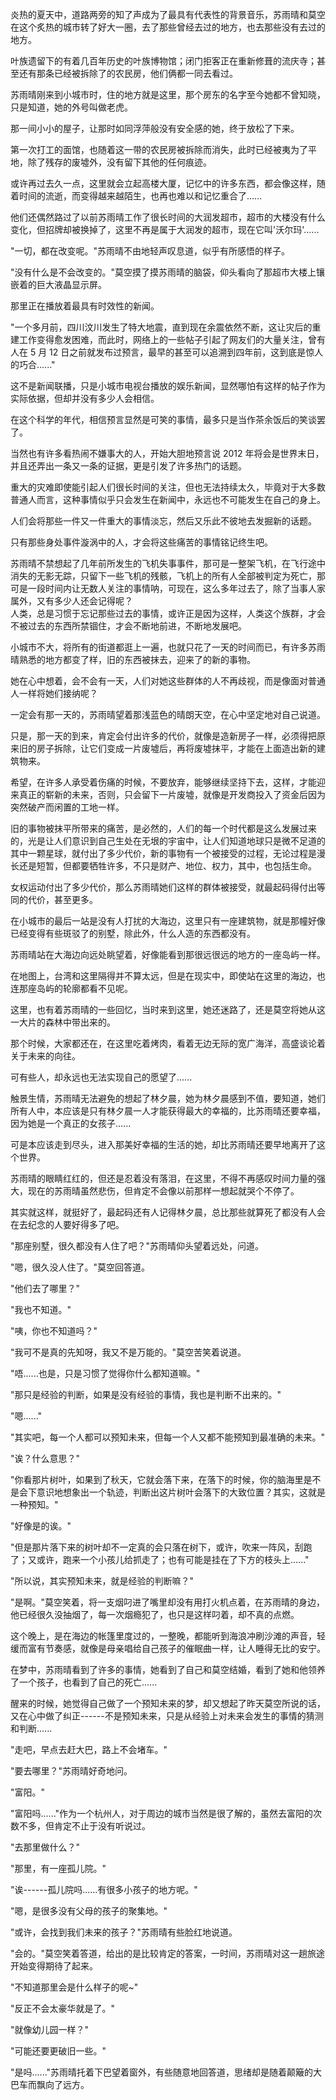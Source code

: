 <link rel="stylesheet" href="../../styles/text.css" />

炎热的夏天中，道路两旁的知了声成为了最具有代表性的背景音乐，苏雨晴和莫空在这个炙热的城市转了好大一圈，去了那些曾经去过的地方，也去那些没有去过的地方。

叶族遗留下的有着几百年历史的叶族博物馆；闭门拒客正在重新修葺的流庆寺；甚至还有那条已经被拆除了的农民房，他们俩都一同去看过。

苏雨晴刚来到小城市时，住的地方就是这里，那个房东的名字至今她都不曾知晓，只是知道，她的外号叫做老虎。

那一间小小的屋子，让那时如同浮萍般没有安全感的她，终于放松了下来。

第一次打工的面馆，也随着这一带的农民房被拆除而消失，此时已经被夷为了平地，除了残存的废墟外，没有留下其他的任何痕迹。

或许再过去久一点，这里就会立起高楼大厦，记忆中的许多东西，都会像这样，随着时间的流逝，而变得越来越陌生，也再也难以和记忆重合了......

他们还偶然路过了以前苏雨晴工作了很长时间的大润发超市，超市的大楼没有什么变化，但招牌却被换掉了，这里不再是属于大润发的超市，现在它叫'沃尔玛'......

"一切，都在改变呢。"苏雨晴不由地轻声叹息道，似乎有所感悟的样子。

"没有什么是不会改变的。"莫空摸了摸苏雨晴的脑袋，仰头看向了那超市大楼上镶嵌着的巨大液晶显示屏。

那里正在播放着最具有时效性的新闻。

"一个多月前，四川汶川发生了特大地震，直到现在余震依然不断，这让灾后的重建工作变得愈发困难，而此时，网络上的一些帖子引起了网友们的大量关注，曾有人在 5 月 12 日之前就发布过预言，最早的甚至可以追溯到四年前，这到底是惊人的巧合......"

这不是新闻联播，只是小城市电视台播放的娱乐新闻，显然哪怕有这样的帖子作为实际依据，但却并没有多少人会相信。

在这个科学的年代，相信预言显然是可笑的事情，最多只是当作茶余饭后的笑谈罢了。

当然也有许多看热闹不嫌事大的人，开始大胆地预言说 2012 年将会是世界末日，并且还弄出一条又一条的证据，更是引发了许多热门的话题。

重大的灾难即使能引起人们很长时间的关注，但也无法持续太久，毕竟对于大多数普通人而言，这种事情似乎只会发生在新闻中，永远也不可能发生在自己的身上。

人们会将那些一件又一件重大的事情淡忘，然后又乐此不彼地去发掘新的话题。

只有那些身处事件漩涡中的人，才会将这些痛苦的事情铭记终生吧。

苏雨晴不禁想起了几年前所发生的飞机失事事件，那可是一整架飞机，在飞行途中消失的无影无踪，只留下一些飞机的残骸，飞机上的所有人全部被判定为死亡，那可是一段时间内让无数人关注的事情呐，可现在，这么多年过去了，除了当事人家属外，又有多少人还会记得呢？\
人类，总是习惯于忘记那些过去的事情，或许正是因为这样，人类这个族群，才会不被过去的东西所禁锢住，才会不断地前进，不断地发展吧。

小城市不大，将所有的街道都逛上一遍，也就只花了一天的时间而已，有许多苏雨晴熟悉的地方都变了样，旧的东西被抹去，迎来了的新的事物。

她在心中想着，会不会有一天，人们对她这些群体的人不再歧视，而是像面对普通人一样将她们接纳呢？

一定会有那一天的，苏雨晴望着那浅蓝色的晴朗天空，在心中坚定地对自己说道。

只是，那一天的到来，肯定会付出许多的代价，就像是造新房子一样，必须得把原来旧的房子拆除，让它们变成一片废墟后，再将废墟抹平，才能在上面造出新的建筑物来。

希望，在许多人承受着伤痛的时候，不要放弃，能够继续坚持下去，这样，才能迎来真正的崭新的未来，否则，只会留下一片废墟，就像是开发商投入了资金后因为突然破产而闲置的工地一样。

旧的事物被抹平所带来的痛苦，是必然的，人们的每一个时代都是这么发展过来的，光是让人们意识到自己生处在无垠的宇宙中，让人们知道地球只是微不足道的其中一颗星球，就付出了多少代价，新的事物有一个被接受的过程，无论过程是漫长还是短暂，但都要牺牲许多，不只是财产、地位、权力，其中，也包括生命。

女权运动付出了多少代价，那么苏雨晴她们这样的群体被接受，就最起码得付出等同的代价，甚至更多。

在小城市的最后一站是没有人打扰的大海边，这里只有一座建筑物，就是那幢好像已经变得有些斑驳了的别墅，除此外，什么人造的东西都没有。

苏雨晴站在大海边向远处眺望着，好像能看到那很远很远的地方的一座岛屿一样。

在地图上，台湾和这里隔得并不算太远，但是在现实中，即使站在这里的海边，也连那座岛屿的轮廓都看不见呢。

这里，也有着苏雨晴的一些回忆，当时来到这里，她还迷路了，还是莫空将她从这一大片的森林中带出来的。

那个时候，大家都还在，在这里吃着烤肉，看着无边无际的宽广海洋，高盛谈论着关于未来的向往。

可有些人，却永远也无法实现自己的愿望了......

触景生情，苏雨晴无法避免的想起了林夕晨，她为林夕晨感到不值，要知道，她们所有人中，本应该是只有林夕晨一人才能获得最大的幸福的，比苏雨晴还要幸福，因为她是一个真正的女孩子......

可是本应该走到尽头，进入那美好幸福的生活的她，却比苏雨晴还要早地离开了这个世界。

苏雨晴的眼睛红红的，但还是忍着没有落泪，在这里，不得不再感叹时间力量的强大，现在的苏雨晴虽然悲伤，但肯定不会像以前那样一想起就哭个不停了。

其实就这样，就挺好了，最起码还有人记得林夕晨，总比那些就算死了都没有人会在去纪念的人要好得多了吧。

"那座别墅，很久都没有人住了吧？"苏雨晴仰头望着远处，问道。

"嗯，很久没人住了。"莫空回答道。

"他们去了哪里？"

"我也不知道。"

"咦，你也不知道吗？"

"我可不是真的先知呀，我又不是万能的。"莫空苦笑着说道。

"唔......也是，只是习惯了觉得你什么都知道嘛。"

"那只是经验的判断，如果是没有经验的事情，我也是判断不出来的。"

"嗯......"

"其实吧，每一个人都可以预知未来，但每一个人又都不能预知到最准确的未来。"

"诶？什么意思？"

"你看那片树叶，如果到了秋天，它就会落下来，在落下的时候，你的脑海里是不是会下意识地想象出一个轨迹，判断出这片树叶会落下的大致位置？其实，这就是一种预知。"

"好像是的诶。"

"但是那片落下来的树叶却不一定真的会只落在树下，或许，吹来一阵风，刮跑了；又或许，跑来一个小孩儿给抓走了；也有可能是挂在了下方的枝头上......"

"所以说，其实预知未来，就是经验的判断嘛？"

"是啊。"莫空笑着，将一支烟叼进了嘴里却没有用打火机点着，在苏雨晴的身边，他已经很久没抽烟了，每一次烟瘾犯了，也只是这样叼着，却不真的点燃。

这个晚上，是在海边的帐篷里度过的，一整晚，都能听到海浪冲刷沙滩的声音，轻缓而富有节奏感，就像是母亲唱给自己孩子的催眠曲一样，让人睡得无比的安宁。

在梦中，苏雨晴看到了许多的事情，她看到了自己和莫空结婚，看到了她和他领养了一个孩子，也看到了自己的死亡......

醒来的时候，她觉得自己做了一个预知未来的梦，却又想起了昨天莫空所说的话，又在心中做了纠正------不是预知未来，只是从经验上对未来会发生的事情的猜测和判断......

"走吧，早点去赶大巴，路上不会堵车。"

"要去哪里？"苏雨晴好奇地问。

"富阳。"

"富阳吗......"作为一个杭州人，对于周边的城市当然是很了解的，虽然去富阳的次数不多，但肯定不止于没有听说过。

"去那里做什么？"

"那里，有一座孤儿院。"

"诶------孤儿院吗......有很多小孩子的地方呢。"

"嗯，是很多没有父母的孩子的聚集地。"

"或许，会找到我们未来的孩子？"苏雨晴有些脸红地说道。

"会的。"莫空笑着答道，给出的是比较肯定的答案，一时间，苏雨晴对这一趟旅途开始变得期待了起来。

"不知道那里会是什么样子的呢\~"

"反正不会太豪华就是了。"

"就像幼儿园一样？"

"可能还要更破旧一些。"

"是吗......"苏雨晴托着下巴望着窗外，有些随意地回答道，思绪却是随着颠簸的大巴车而飘向了远方。
